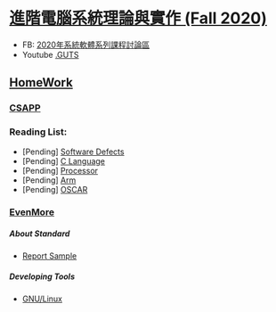 # [進階電腦系統理論與實作 (Fall 2020)](http://wiki.csie.ncku.edu.tw/sysprog/schedule)
- FB: [2020年系統軟體系列課程討論區](https://www.facebook.com/groups/system.software2020)
- Youtube [.GUTS](https://www.youtube.com/c/GUTS4tech/videos)

##  [HomeWork](https://hackmd.io/@sysprog/2020-homework1)

### [CSAPP](https://hackmd.io/@sysprog/CSAPP)

### Reading List:
 - [Pending] [Software Defects](https://hackmd.io/@sysprog/software-failure)
 - [Pending] [C Language](https://hackmd.io/@sysprog/c-prog/%2F%40sysprog%2Fc-programming)
 - [Pending] [Processor](https://beta.hackfoldr.org/cpu/)
 - [Pending] [Arm](https://beta.hackfoldr.org/arm/)
 - [Pending] [OSCAR](https://beta.hackfoldr.org/oscar/)

### [EvenMore](https://hackmd.io/@sysprog/linux-kernel-internal)

##### About Standard
 - [Report Sample](http://wiki.csie.ncku.edu.tw/embedded/arm-linux)

##### Developing Tools
 - [GNU/Linux](https://hackmd.io/@sysprog/gnu-linux-dev/)

